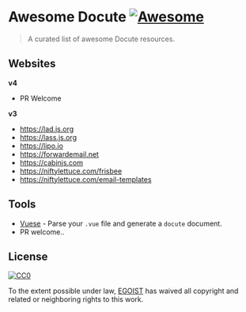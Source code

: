 # Awesome Docute [![Awesome](https://cdn.rawgit.com/sindresorhus/awesome/d7305f38d29fed78fa85652e3a63e154dd8e8829/media/badge.svg)](https://github.com/sindresorhus/awesome)

> A curated list of awesome Docute resources.

## Websites

**v4**

- PR Welcome

**v3**

- https://lad.js.org
- https://lass.js.org 
- https://lipo.io
- https://forwardemail.net
- https://cabinjs.com
- https://niftylettuce.com/frisbee
- https://niftylettuce.com/email-templates

## Tools

- [Vuese](https://github.com/HcySunYang/vuese) - Parse your `.vue` file and generate a `docute` document.
- PR welcome..

## License

[![CC0](http://mirrors.creativecommons.org/presskit/buttons/88x31/svg/cc-zero.svg)](https://creativecommons.org/publicdomain/zero/1.0/)

To the extent possible under law, [EGOIST](http://egoist.sh) has waived all copyright and related or neighboring rights to this work.
